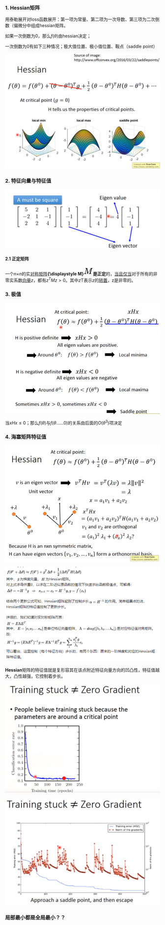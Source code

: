 ### 1. Hessian矩阵

用泰勒展开对loss函数展开：第一项为常量、第二项为一次导数、第三项为二次倒数（偏微分中组成hessian矩阵。



如果一次倒数为0，那么$f(\theta)$由hessian决定；

一次倒数为0有如下三种情况；极大值位置、极小值位置、鞍点（saddle point）

![image-20200514143939028](imags/image-20200514143939028.png)

### 2. 特征向量与特征值

![image-20200514144221272](imags/image-20200514144221272.png)

#### 2.1 正定矩阵

一个*n*×*n*的实[对称矩阵](https://zh.wikipedia.org/wiki/對稱矩陣)**{\displaystyle M}![M](imags/f82cade9898ced02fdd08712e5f0c0151758a0dd.svg)**是**正定**的，[当且仅当](https://zh.wikipedia.org/wiki/当且仅当)对于所有的非零实系数[向量](https://zh.wikipedia.org/wiki/向量)*z*，都有$z^TMz > 0$。其中*z*T表示*z*的[转置](https://zh.wikipedia.org/wiki/轉置)，z是非零的。



### 3. 极值

![image-20200514145006750](imags/image-20200514145006750.png)

当$xHx\le 0$；那么$f(\theta)$与$f(\theta……0)$的关系由后面的$O(\theta^3)$项决定

### 4. 海塞矩阵特征值

![image-20200514150029576](imags/image-20200514150029576.png)

 ![image-20200514161449584](imags/image-20200514161449584.png)

**Hessian**矩阵的特征值就是复形容其在该点附近特征向量方向的凹凸性，特征值越大，凸性越强，它控制着步长。

![image-20200514150442715](imags/image-20200514150442715.png)



![image-20200514150540756](imags/image-20200514150540756.png)

   ### 局部最小都是全局最小？？